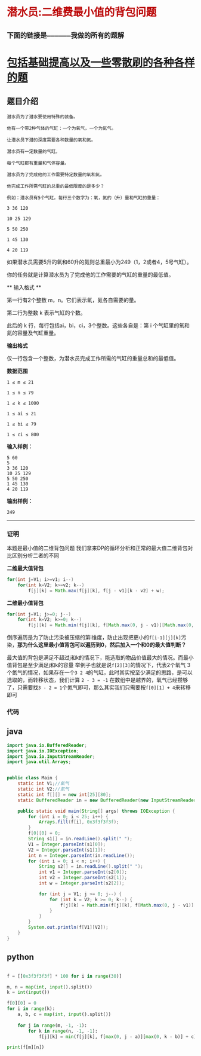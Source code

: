 # <font color="bb000">潜水员:二维费最小值的背包问题</font>
## **`下面的链接是——————我做的所有的题解`**

# [包括基础提高以及一些零散刷的各种各样的题](https://www.acwing.com/blog/content/33005/) 

## 题目介绍
```
潜水员为了潜水要使用特殊的装备。

他有一个带2种气体的气缸：一个为氧气，一个为氮气。

让潜水员下潜的深度需要各种数量的氧和氮。

潜水员有一定数量的气缸。

每个气缸都有重量和气体容量。

潜水员为了完成他的工作需要特定数量的氧和氮。

他完成工作所需气缸的总重的最低限度的是多少？

例如：潜水员有5个气缸。每行三个数字为：氧，氮的（升）量和气缸的重量：

3 36 120

10 25 129

5 50 250

1 45 130

4 20 119
```
如果潜水员需要5升的氧和60升的氮则总重最小为249（1，2或者4，5号气缸）。

你的任务就是计算潜水员为了完成他的工作需要的气缸的重量的最低值。

** 输入格式 **

第一行有2个整数 m，n。它们表示氧，氮各自需要的量。

第二行为整数 k 表示气缸的个数。

此后的 k 行，每行包括ai，bi，ci，3个整数。这些各自是：第 i 个气缸里的氧和氮的容量及气缸重量。

**输出格式**

仅一行包含一个整数，为潜水员完成工作所需的气缸的重量总和的最低值。

**数据范围**
```
1 ≤ m ≤ 21

1 ≤ n ≤ 79

1 ≤ k ≤ 1000

1 ≤ ai ≤ 21

1 ≤ bi ≤ 79

1 ≤ ci ≤ 800
```

**输入样例：**
```
5 60
5
3 36 120
10 25 129
5 50 250
1 45 130
4 20 119
```
**输出样例：**
```
249
```

----------

### 证明

本题是最小值的二维背包问题 我们拿来DP的循环分析和正常的最大值二维背包对比区别分析二者的不同

**二维最大值背包**
```java
for(int j=V1; i>=v1; i--)
    for(int k=V2; k>=v2; k--)
        f[j][k] = Math.max(f[j][k], f[j - v1][k - v2] + w);
```
**二维最小值背包**
```java
for(int j=V1; j>=0; j--)
    for(int k=V2; k>=0; k--)
        f[j][k] = Math.min(f[j][k], f[Math.max(0, j - v1)][Math.max(0, k - v2)] + w);
```

倒序遍历是为了防止污染被压缩的第i维度，防止出现把更小的`f[i-1][j][k]`污染，**那为什么这里最小值背包可以遍历到0，然后加入一个和0的最大值判断？**

最大值的背包是满足不超过j和k的情况下，能选取的物品价值最大的情况。而最小值背包是至少满足j和k的容量 举例子也就是说`f[2][3]`的情况下，代表2个氧气 3个氮气的情况，如果存在一个`3 2 4`的气缸，此时其实按至少满足的思路，是可以选取的，而转移状态，我们计算 `2 - 3 = -1` 在数组中是越界的，氧气已经攒够了，只需要找`3 - 2 = 1`个氮气即可，那么其实我们只需要按`f[0][1] + 4`来转移即可

### 代码

## java
```java
import java.io.BufferedReader;
import java.io.IOException;
import java.io.InputStreamReader;
import java.util.Arrays;


public class Main {
    static int V1;//氧气
    static int V2;//氮气
    static int f[][] = new int[25][80];
    static BufferedReader in = new BufferedReader(new InputStreamReader(System.in));

    public static void main(String[] args) throws IOException {
        for (int i = 0; i < 25; i++) {
            Arrays.fill(f[i], 0x3f3f3f3f);
        }
        f[0][0] = 0;
        String s1[] = in.readLine().split(" ");
        V1 = Integer.parseInt(s1[0]);
        V2 = Integer.parseInt(s1[1]);
        int n = Integer.parseInt(in.readLine());
        for (int i = 0; i < n; i++) {
            String s2[] = in.readLine().split(" ");
            int v1 = Integer.parseInt(s2[0]);
            int v2 = Integer.parseInt(s2[1]);
            int w = Integer.parseInt(s2[2]);

            for (int j = V1; j >= 0; j--) {
                for (int k = V2; k >= 0; k--) {
                    f[j][k] = Math.min(f[j][k], f[Math.max(0, j - v1)][Math.max(0, k - v2)] + w);
                }
            }
        }
        System.out.println(f[V1][V2]);
    }
}
```

## python

```python

f = [[0x3f3f3f3f] * 100 for i in range(30)]

m, n = map(int, input().split())
k = int(input())

f[0][0] = 0
for i in range(k):
    a, b, c = map(int, input().split())
    
    for j in range(m, -1, -1):
        for k in range(n, -1, -1):
            f[j][k] = min(f[j][k], f[max(0, j - a)][max(0, k - b)] + c)

print(f[m][n])
```